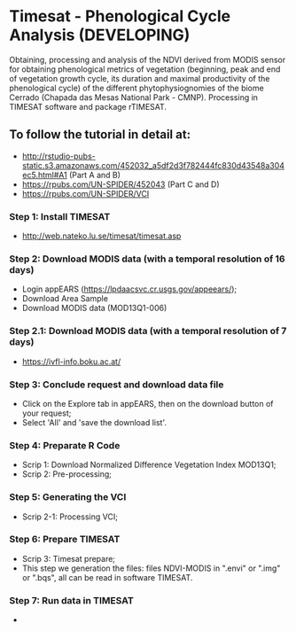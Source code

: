 # Timesat - Phenological Cycle Analysis (DEVELOPING)
Obtaining, processing and analysis of the NDVI derived from MODIS sensor for obtaining phenological metrics of vegetation (beginning, peak and end of vegetation growth cycle, its duration and maximal productivity of the phenological cycle) of the different phytophysiognomies of the biome Cerrado (Chapada das Mesas National Park - CMNP). Processing in TIMESAT software and package rTIMESAT.

## To follow the tutorial in detail at: 
  - http://rstudio-pubs-static.s3.amazonaws.com/452032_a5df2d3f782444fc830d43548a304ec5.html#A1 (Part A and B)
  - https://rpubs.com/UN-SPIDER/452043  (Part C and D)
  - https://rpubs.com/UN-SPIDER/VCI

### Step 1: Install TIMESAT 
  - http://web.nateko.lu.se/timesat/timesat.asp

### Step 2: Download MODIS data (with a temporal resolution of 16 days)
  - Login appEARS (https://lpdaacsvc.cr.usgs.gov/appeears/);
  - Download Area Sample
  - Download MODIS data (MOD13Q1-006)
  
### Step 2.1: Download MODIS data (with a temporal resolution of 7 days)
  - https://ivfl-info.boku.ac.at/
 
### Step 3: Conclude request and download data file
  - Click on the Explore tab in appEARS, then on the download button of your request;
  - Select 'All' and 'save the download list'.
 
 ### Step 4: Preparate R Code
  - Scrip 1: Download Normalized Difference Vegetation Index MOD13Q1;
  - Scrip 2: Pre-processing;
 
 ### Step 5: Generating the VCI
  - Scrip 2-1: Processing VCI;
 
 ### Step 6: Prepare TIMESAT
  - Scrip 3: Timesat prepare;
  - This step we generation the files: files NDVI-MODIS in ".envi" or ".img" or ".bqs", all can be read in software TIMESAT.
  
 ### Step 7: Run data in TIMESAT
  - 
  
 
